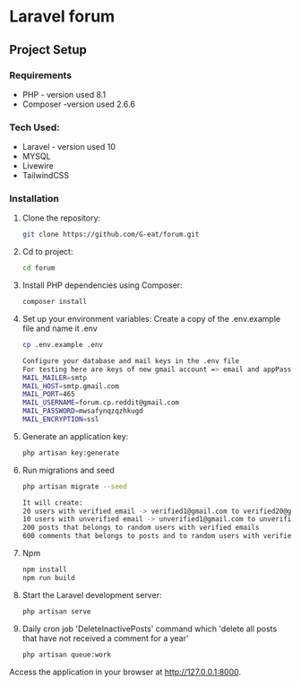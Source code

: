 # Laravel forum

## Project Setup

### Requirements

- PHP - version used 8.1
- Composer -version used 2.6.6

### Tech Used: 

- Laravel - version used 10
- MYSQL
- Livewire
- TailwindCSS

### Installation

1. Clone the repository:
   ```bash
   git clone https://github.com/G-eat/forum.git

2. Cd to project:
    ```bash
    cd forum

3. Install PHP dependencies using Composer:
    ```bash
    composer install

4. Set up your environment variables:
    Create a copy of the .env.example file and name it .env
    ```bash
    cp .env.example .env

    Configure your database and mail keys in the .env file
    For testing here are keys of new gmail account => email and appPasswordKey(mwsafynqzqzhkugd)
    MAIL_MAILER=smtp
    MAIL_HOST=smtp.gmail.com
    MAIL_PORT=465
    MAIL_USERNAME=forum.cp.reddit@gmail.com
    MAIL_PASSWORD=mwsafynqzqzhkugd
    MAIL_ENCRYPTION=ssl
    
5. Generate an application key:
    ```bash
    php artisan key:generate

6. Run migrations and seed
    ```bash
    php artisan migrate --seed

    It will create:
    20 users with verified email -> verified1@gmail.com to verified20@gmail.com with password "password"
    10 users with unverified email -> unverified1@gmail.com to unverified10@gmail.com with password "password"
    200 posts that belongs to random users with verified emails
    600 comments that belongs to posts and to random users with verified emails

7. Npm
    ```bash
    npm install
    npm run build

8. Start the Laravel development server:
    ```bash
    php artisan serve

9. Daily cron job 'DeleteInactivePosts' command which 'delete all posts that have not received a comment for a year'
    ```bash
    php artisan queue:work

Access the application in your browser at http://127.0.0.1:8000.
